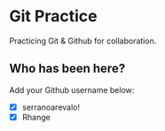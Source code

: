 # Git Practice

Practicing Git &amp; Github for collaboration.

## Who has been here?

Add your Github username below:

- [x] serranoarevalo!
- [x] Rhange
